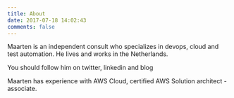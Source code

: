 ```yaml
---
title: About
date: 2017-07-18 14:02:43
comments: false
---
```


Maarten is an independent consult who specializes in devops, cloud and test automation. He lives and works in the Netherlands. 

You should follow him on twitter, linkedin and blog

Maarten has experience with AWS Cloud, certified AWS Solution architect - associate.
